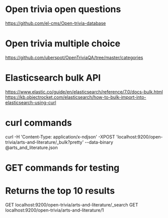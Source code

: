 # Open trivia open questions
https://github.com/el-cms/Open-trivia-database

# Open trivia multiple choice
https://github.com/uberspot/OpenTriviaQA/tree/master/categories


# Elasticsearch bulk API
https://www.elastic.co/guide/en/elasticsearch/reference/7.0/docs-bulk.html
https://kb.objectrocket.com/elasticsearch/how-to-bulk-import-into-elasticsearch-using-curl

# curl commands
curl -H 'Content-Type: application/x-ndjson' -XPOST 'localhost:9200/open-trivia/arts-and-literature/_bulk?pretty' --data-binary @arts_and_literature.json


# GET commands for testing
# Returns the top 10 results
GET localhost:9200/open-trivia/arts-and-literature/_search
GET localhost:9200/open-trivia/arts-and-literature/1